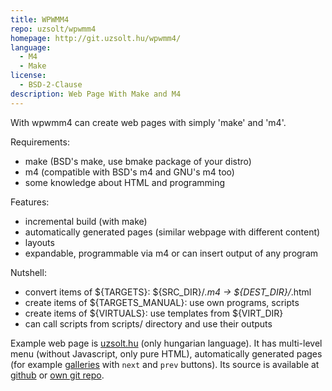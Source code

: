 ```yaml
---
title: WPWMM4
repo: uzsolt/wpwmm4
homepage: http://git.uzsolt.hu/wpwmm4/
language:
  - M4
  - Make
license:
  - BSD-2-Clause
description: Web Page With Make and M4
---
```


With wpwmm4 can create web pages with simply 'make' and 'm4'.

Requirements:

- make (BSD's make, use bmake package of your distro)
- m4 (compatible with BSD's m4 and GNU's m4 too)
- some knowledge about HTML and programming

Features:

- incremental build (with make)
- automatically generated pages (similar webpage with different content)
- layouts
- expandable, programmable via m4 or can insert output of any program

Nutshell:

- convert items of ${TARGETS}: ${SRC_DIR}/_.m4 -> \${DEST_DIR}/_.html
- create items of \${TARGETS_MANUAL}: use own programs, scripts
- create items of ${VIRTUALS}: use templates from ${VIRT_DIR}
- can call scripts from scripts/ directory and use their outputs

Example web page is [uzsolt.hu](http://uzsolt.hu/) (only hungarian language). It has multi-level menu (without Javascript,
only pure HTML), automatically generated pages (for example [galleries](http://uzsolt.hu/pict/personal/summer2014/)
with `next` and `prev` buttons). Its source is available at [github](https://github.com/uzsolt/wpwmm4-uzsolt.hu)
or [own git repo](http://git.uzsolt.hu/wpwmm4-uzsolt.hu/).
